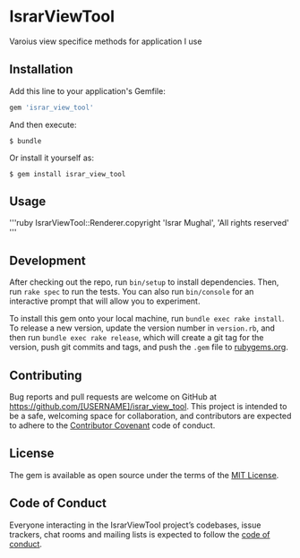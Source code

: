 # IsrarViewTool

Varoius view specifice methods for application I use

## Installation

Add this line to your application's Gemfile:

```ruby
gem 'israr_view_tool'
```

And then execute:

    $ bundle

Or install it yourself as:

    $ gem install israr_view_tool

## Usage
'''ruby
IsrarViewTool::Renderer.copyright 'Israr Mughal', 'All rights reserved'
'''
## Development

After checking out the repo, run `bin/setup` to install dependencies. Then, run `rake spec` to run the tests. You can also run `bin/console` for an interactive prompt that will allow you to experiment.

To install this gem onto your local machine, run `bundle exec rake install`. To release a new version, update the version number in `version.rb`, and then run `bundle exec rake release`, which will create a git tag for the version, push git commits and tags, and push the `.gem` file to [rubygems.org](https://rubygems.org).

## Contributing

Bug reports and pull requests are welcome on GitHub at https://github.com/[USERNAME]/israr_view_tool. This project is intended to be a safe, welcoming space for collaboration, and contributors are expected to adhere to the [Contributor Covenant](http://contributor-covenant.org) code of conduct.

## License

The gem is available as open source under the terms of the [MIT License](https://opensource.org/licenses/MIT).

## Code of Conduct

Everyone interacting in the IsrarViewTool project’s codebases, issue trackers, chat rooms and mailing lists is expected to follow the [code of conduct](https://github.com/[USERNAME]/israr_view_tool/blob/master/CODE_OF_CONDUCT.md).
